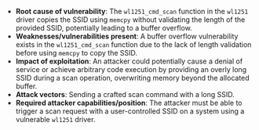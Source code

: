 - **Root cause of vulnerability**: The `wl1251_cmd_scan` function in the `wl1251` driver copies the SSID using `memcpy` without validating the length of the provided SSID, potentially leading to a buffer overflow.
- **Weaknesses/vulnerabilities present**: A buffer overflow vulnerability exists in the `wl1251_cmd_scan` function due to the lack of length validation before using `memcpy` to copy the SSID.
- **Impact of exploitation**: An attacker could potentially cause a denial of service or achieve arbitrary code execution by providing an overly long SSID during a scan operation, overwriting memory beyond the allocated buffer.
- **Attack vectors**: Sending a crafted scan command with a long SSID.
- **Required attacker capabilities/position**: The attacker must be able to trigger a scan request with a user-controlled SSID on a system using a vulnerable `wl1251` driver.